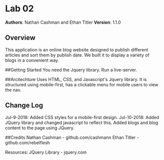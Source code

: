 # Lab 02
**Authors**: Nathan Cashman and Ethan Titler
**Version**: 1.1.0

## Overview
This application is an online blog website designed to publish different articles and sort them by publish date. We built it to display a variety of blogs in a convenient way.

##Getting Started
You need the Jquery library. Run a live-server.

##Arcitechture
Uses HTML, CSS, and Javascript's Jquery library. It is structured using mobile-first, has a clickable menu for mobile users to view the nav.

## Change Log
Jul-9-2018: Added CSS styles for a mobile-first design.
Jul-10-2018: Added JQuery library and changed javascript to reflect this. Added blogs and blog content to the page using JQuery.

##Credits
Nathan Cashman - github.com/cashmann
Ethan Titler - github.com/rebelflesh

Resources:
JQuery Library - jquery.com